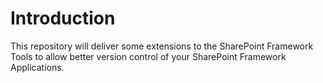 # Introduction
This repository will deliver some extensions to the SharePoint Framework Tools to allow better version control of your SharePoint Framework Applications.
